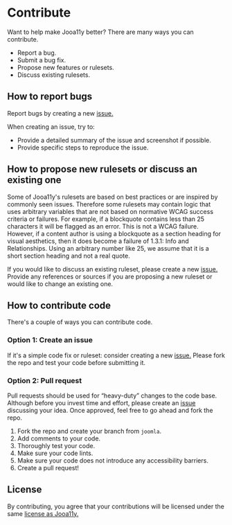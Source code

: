 # Contribute
Want to help make Jooa11y better? There are many ways you can contribute.

- Report a bug.
- Submit a bug fix.
- Propose new features or rulesets.
- Discuss existing rulesets.

## How to report bugs
Report bugs by creating a new [issue.](https://github.com/joomla-projects/joomla-a11y-checker/issues)

When creating an issue, try to:
- Provide a detailed summary of the issue and screenshot if possible.
- Provide specific steps to reproduce the issue.

## How to propose new rulesets or discuss an existing one
Some of Jooa11y's rulesets are based on best practices or are inspired by commonly seen issues. Therefore some rulesets may contain logic that uses arbitrary variables that are not based on normative WCAG success criteria or failures. For example, if a blockquote contains less than 25 characters it will be flagged as an error. This is not a WCAG failure. However, if a content author is using a blockquote as a section heading for visual aesthetics, then it does become a failure of 1.3.1: Info and Relationships. Using an arbitrary number like 25, we assume that it is a short section heading and not a real quote.

If you would like to discuss an existing ruleset, please create a new [issue.](https://github.com/joomla-projects/joomla-a11y-checker/issues) Provide any references or sources if you are proposing a new ruleset or would like to change an existing one.

## How to contribute code
There's a couple of ways you can contribute code.

### Option 1: Create an issue
If it's a simple code fix or ruleset: consider creating a new [issue.](https://github.com/joomla-projects/joomla-a11y-checker/issues) Please fork the repo and test your code before submitting it.

### Option 2: Pull request
Pull requests should be used for “heavy-duty” changes to the code base. Although before you invest time and effort, please create an [issue](https://github.com/joomla-projects/joomla-a11y-checker/issues) discussing your idea. Once approved, feel free to go ahead and fork the repo.

1. Fork the repo and create your branch from `joomla`.
2. Add comments to your code.
3. Thoroughly test your code.
4. Make sure your code lints.
5. Make sure your code does not introduce any accessibility barriers.
6. Create a pull request!

## License
By contributing, you agree that your contributions will be licensed under the same [license as Jooa11y.](https://github.com/joomla-projects/joomla-a11y-checker/issues/blob/joomla/LICENSE.md)
